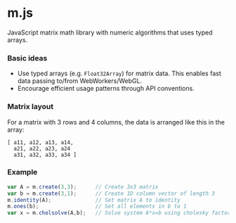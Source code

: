 m.js
====

JavaScript matrix math library with numeric algorithms that uses typed arrays.

### Basic ideas
* Use typed arrays (e.g. ```Float32Array```) for matrix data. This enables fast data passing to/from WebWorkers/WebGL.
* Encourage efficient usage patterns through API conventions.

### Matrix layout
For a matrix with 3 rows and 4 columns, the data is arranged like this in the array:
```
[ a11, a12, a13, a14,
  a21, a22, a23, a24
  a31, a32, a33, a34 ]
```

### Example
```js
var A = m.create(3,3);      // Create 3x3 matrix
var b = m.create(3,1);      // Create 1D column vector of length 3
m.identity(A);              // Set matrix A to identity
m.ones(b);                  // Set all elements in b to 1
var x = m.cholsolve(A,b);   // Solve system A*x=b using cholesky factorization
```
